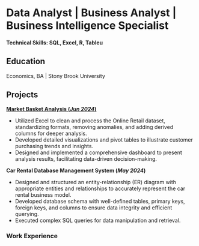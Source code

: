 # Data Analyst | Business Analyst | Business Intelligence Specialist

#### Technical Skills: SQL, Excel, R, Tableu

## Education
Economics, BA | Stony Brook University

## Projects

[**Market Basket Analysis (_Jun 2024_)**](https://www.google.com)
- Utilized Excel to clean and process the Online Retail dataset, standardizing formats, removing anomalies, and adding derived columns for deeper analysis.
- Developed detailed visualizations and pivot tables to illustrate customer purchasing trends and insights.
- Designed and implemented a comprehensive dashboard to present analysis results, facilitating data-driven decision-making.

**Car Rental Database Management System (_May 2024_)**
- Designed and structured an entity-relationship (ER) diagram with appropriate entities and relationships to accurately represent the car rental business model.
- Developed database schema with well-defined tables, primary keys, foreign keys, and columns to ensure data integrity and efficient querying.
- Executed complex SQL queries for data manipulation and retrieval.


### Work Experience


